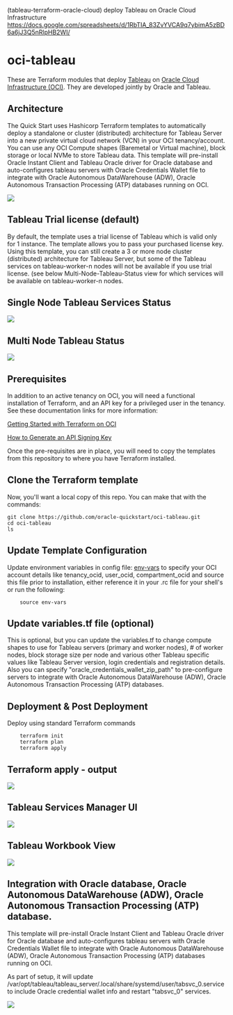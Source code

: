 (tableau-terraform-oracle-cloud) deploy Tableau on Oracle Cloud Infrastructure  
https://docs.google.com/spreadsheets/d/1RbTIA_83ZvYVCA9q7ybimA5zBD6a6jJ3Q5nRlpHB2WI/  

# oci-tableau
These are Terraform modules that deploy [Tableau](https://www.tableau.com/) on [Oracle Cloud Infrastructure (OCI)](https://cloud.oracle.com/en_US/cloud-infrastructure).  They are developed jointly by Oracle and Tableau.

## Architecture
The Quick Start uses Hashicorp Terraform templates to automatically deploy a standalone or cluster (distributed) architecture for Tableau Server into a new private virtual cloud network (VCN) in your OCI tenancy/account.  You can use any OCI Compute shapes (Baremetal or Virtual machine), block storage or local NVMe to store Tableau data. This template will pre-install Oracle Instant Client  and Tableau Oracle driver for Oracle database and auto-configures tableau servers with Oracle Credentials Wallet file to integrate with Oracle Autonomous DataWarehouse (ADW),  Oracle Autonomous Transaction Processing (ATP) databases running on OCI. 

![](./images/architecture.PNG)

## Tableau Trial license (default)
By default, the template uses a trial license of Tableau which is valid only for 1 instance.  The template allows you to pass your purchased license key.  Using this template, you can still create a 3 or more node cluster (distributed) architecture for Tableau Server, but some of the Tableau services on tableau-worker-n nodes will not be available if you use trial license. (see below Multi-Node-Tableau-Status view for which services will be available on tableau-worker-n nodes. 

## Single Node Tableau Services Status
![](./images/Single-Node-Tableau-Services-Status.PNG)

## Multi Node Tableau Status 
![](./images/Multi-Node-Tableau-Status.PNG)

## Prerequisites
In addition to an active tenancy on OCI, you will need a functional installation of Terraform, and an API key for a privileged user in the tenancy.  See these documentation links for more information:

[Getting Started with Terraform on OCI](https://docs.cloud.oracle.com/iaas/Content/API/SDKDocs/terraformgetstarted.htm)

[How to Generate an API Signing Key](https://docs.cloud.oracle.com/iaas/Content/API/Concepts/apisigningkey.htm#How)

Once the pre-requisites are in place, you will need to copy the templates from this repository to where you have Terraform installed.

## Clone the Terraform template
Now, you'll want a local copy of this repo.  You can make that with the commands:

    git clone https://github.com/oracle-quickstart/oci-tableau.git
    cd oci-tableau
    ls

## Update Template Configuration
Update environment variables in config file: [env-vars](https://github.com/pvaldria/oci-tableau/blob/master/env-vars)  to specify your OCI account details like tenancy_ocid, user_ocid, compartment_ocid and source this file prior to installation, either reference it in your .rc file for your shell's or run the following:

        source env-vars

## Update variables.tf file (optional)
This is optional, but you can update the variables.tf to change compute shapes to use for Tableau servers (primary and worker nodes), # of worker nodes, block storage size per node and various other Tableau specific values like Tableau Server version, login credentials and registration details.  Also you can specify "oracle_credentials_wallet_zip_path" to pre-configure servers to integrate with Oracle Autonomous DataWarehouse (ADW),  Oracle Autonomous Transaction Processing (ATP) databases. 

## Deployment & Post Deployment

Deploy using standard Terraform commands

        terraform init
        terraform plan
        terraform apply

## Terraform apply - output 
![](./images/Single-Node-TF-apply.PNG)

## Tableau Services Manager UI
![](./images/Single-Node-8850-Tableau-Services-Manager-UI.PNG)

## Tableau Workbook View
![](./images/Workbook-View.PNG)

## Integration with Oracle database, Oracle Autonomous DataWarehouse (ADW),  Oracle Autonomous Transaction Processing (ATP) database. 
This template will pre-install Oracle Instant Client  and Tableau Oracle driver for Oracle database and auto-configures tableau servers with Oracle Credentials Wallet file to integrate with Oracle Autonomous DataWarehouse (ADW),  Oracle Autonomous Transaction Processing (ATP) databases running on OCI. 

As part of setup, it will update /var/opt/tableau/tableau_server/.local/share/systemd/user/tabsvc_0.service to include Oracle credential wallet info and restart "tabsvc_0" services. 

![](./images/Connected-2-Different-Oracle-DBs.PNG)
